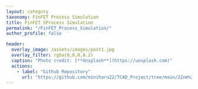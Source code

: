 ```yaml
---
layout: category
taxonomy: FinFET Process Simulation
title: FinFET SProcess Simulation
permalink: "/FinFET_Process_Simulation/"
author_profile: false

header:
  overlay_image: /assets/images/post1.jpg
  overlay_filter: rgba(0,0,0,0.2)
  caption: "Photo credit: [**Unsplash**](https://unsplash.com)"
  actions:
    - label: "Github Repository"
      url: "https://github.com/miniharu22/TCAD_Project/tree/main/22nm%20FinFET"
---
```

